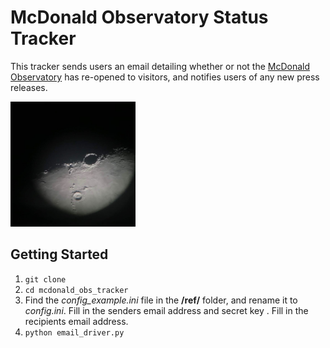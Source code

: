 # McDonald Observatory Status Tracker

This tracker sends users an email detailing whether or not the [McDonald Observatory](https://mcdonaldobservatory.org/) has re-opened to visitors, and notifies users of any new press releases. 

<img src="mcdonald_obs_moon.jpeg" alt="Moon from McDonald Observatory 36 inch telescope" width="200" height="200"/>

## Getting Started

1. `git clone`
2. `cd mcdonald_obs_tracker`
3. Find the *config_example.ini* file in the **/ref/** folder, and rename it to *config.ini*. Fill in the senders email address and secret key . Fill in the recipients email address.  
3. `python email_driver.py`


